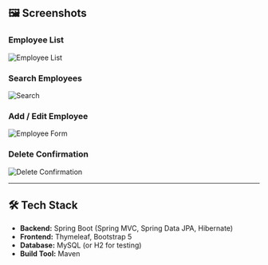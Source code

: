 ## 🖼️ Screenshots

### Employee List
![Employee List](https://github.com/user-attachments/assets/0495424d-653d-468e-9430-6a1b0fb078f4)

### Search Employees
![Search](https://github.com/user-attachments/assets/93de0667-97ba-4b09-ae68-03c47befa6c7)


### Add / Edit Employee
![Employee Form](https://github.com/user-attachments/assets/74f0853e-1362-45f7-928c-178ef4bddd48)

### Delete Confirmation
![Delete Confirmation](https://github.com/user-attachments/assets/38c4991b-940c-4427-b5eb-1434d4ce22c6)


---

## 🛠️ Tech Stack
- **Backend:** Spring Boot (Spring MVC, Spring Data JPA, Hibernate)  
- **Frontend:** Thymeleaf, Bootstrap 5  
- **Database:** MySQL (or H2 for testing)  
- **Build Tool:** Maven  
